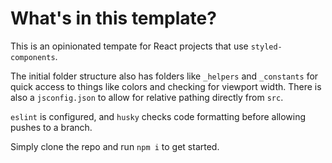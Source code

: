 # What's in this template?

This is an opinionated tempate for React projects that use `styled-components`.

The initial folder structure also has folders like `_helpers` and `_constants` for quick access to things like colors and checking for viewport width. There is also a `jsconfig.json` to allow for relative pathing directly from `src`.

`eslint` is configured, and `husky` checks code formatting before allowing pushes to a branch.

Simply clone the repo and run `npm i` to get started.